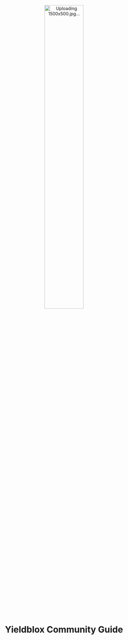 <div align="center"><img width="50%" align="center" src=">![1500x500](https://user-images.githubusercontent.com/45983304/146980826-2e3ed98a-613d-4f81-9c84-ac37a4ac6d5a.jpg)
</div>

  ![Uploading 1500x500.jpg…]()

# Yieldblox Community Guide 

